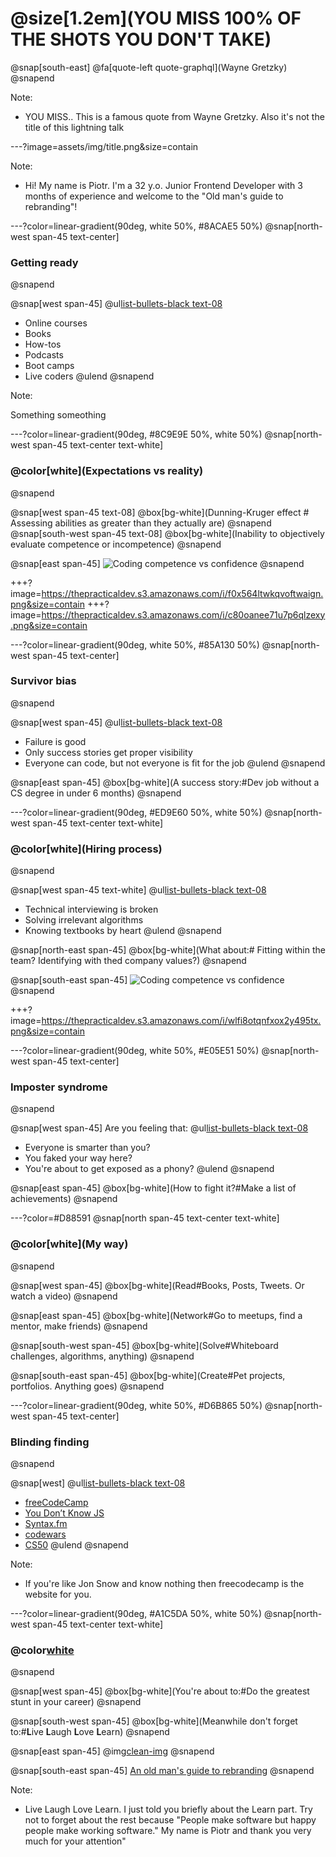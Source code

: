 # @size[1.2em](YOU MISS 100% OF THE SHOTS YOU DON'T TAKE)
@snap[south-east]
@fa[quote-left quote-graphql](Wayne Gretzky)
@snapend

Note:

- YOU MISS.. This is a famous quote from Wayne Gretzky. Also it's not the title of this lightning talk

---?image=assets/img/title.png&size=contain

Note:

- Hi! My name is Piotr. I'm a 32 y.o. Junior Frontend Developer with 3 months of experience and welcome to the "Old man's guide to rebranding"!

---?color=linear-gradient(90deg, white 50%, #8ACAE5 50%)
@snap[north-west span-45 text-center]
### Getting ready
@snapend

@snap[west span-45]
@ul[list-bullets-black text-08](false)
- Online courses
- Books
- How-tos
- Podcasts
- Boot camps
- Live coders
@ulend
@snapend

Note:

Something someothing

---?color=linear-gradient(90deg, #8C9E9E 50%, white 50%)
@snap[north-west span-45 text-center text-white]
### @color[white](Expectations vs reality)
@snapend

@snap[west span-45 text-08]
@box[bg-white](Dunning-Kruger effect # Assessing abilities as greater than they actually are)
@snapend
@snap[south-west span-45 text-08]
@box[bg-white](Inability to objectively evaluate competence or incompetence)
@snapend

@snap[east span-45]
![Coding competence vs confidence](https://thepracticaldev.s3.amazonaws.com/i/f0x564ltwkqvoftwaign.png)
@snapend

+++?image=https://thepracticaldev.s3.amazonaws.com/i/f0x564ltwkqvoftwaign.png&size=contain
+++?image=https://thepracticaldev.s3.amazonaws.com/i/c80oanee71u7p6qlzexy.png&size=contain

---?color=linear-gradient(90deg, white 50%, #85A130 50%)
@snap[north-west span-45 text-center]
### Survivor bias
@snapend

@snap[west span-45]
@ul[list-bullets-black text-08](false)
- Failure is good
- Only success stories get proper visibility
- Everyone can code, but not everyone is fit for the job
@ulend
@snapend

@snap[east span-45] 
@box[bg-white](A success story:#Dev job without a CS degree in under 6 months)
@snapend

---?color=linear-gradient(90deg, #ED9E60 50%, white 50%)
@snap[north-west span-45 text-center text-white]
### @color[white](Hiring process)
@snapend

@snap[west span-45 text-white]
@ul[list-bullets-black text-08](false)
- Technical interviewing is broken
- Solving irrelevant algorithms
- Knowing textbooks by heart
@ulend
@snapend

@snap[north-east span-45] 
@box[bg-white](What about:# Fitting within the team? Identifying with thed company values?) 
@snapend

@snap[south-east span-45]
![Coding competence vs confidence](https://thepracticaldev.s3.amazonaws.com/i/wlfi8otqnfxox2y495tx.png)
@snapend

+++?image=https://thepracticaldev.s3.amazonaws.com/i/wlfi8otqnfxox2y495tx.png&size=contain

---?color=linear-gradient(90deg, white 50%, #E05E51 50%)
@snap[north-west span-45 text-center]
### Imposter syndrome
@snapend

@snap[west span-45]
Are you feeling that:
@ul[list-bullets-black text-08](false)
- Everyone is smarter than you?
- You faked your way here?
- You're about to get exposed as a phony?
@ulend
@snapend

@snap[east span-45] 
@box[bg-white](How to fight it?#Make a list of achievements) 
@snapend

---?color=#D88591
@snap[north span-45 text-center text-white]
### @color[white](My way)
@snapend

@snap[west span-45] 
@box[bg-white](Read#Books, Posts, Tweets. Or watch a video) 
@snapend

@snap[east span-45] 
@box[bg-white](Network#Go to meetups, find a mentor, make friends) 
@snapend

@snap[south-west span-45] 
@box[bg-white](Solve#Whiteboard challenges, algorithms, anything) 
@snapend

@snap[south-east span-45] 
@box[bg-white](Create#Pet projects, portfolios. Anything goes) 
@snapend

---?color=linear-gradient(90deg, white 50%, #D6B865 50%)
@snap[north-west span-45 text-center]
### Blinding finding
@snapend

@snap[west]
@ul[list-bullets-black text-08](false)
- [freeCodeCamp](https://www.freecodecamp.org/)
- [You Don’t Know JS](https://github.com/getify/You-Dont-Know-JS)
- [Syntax.fm](https://syntax.fm/)
- [codewars](https://www.codewars.com)
- [CS50](https://www.edx.org/course/cs50s-introduction-computer-science-harvardx-cs50x)
@ulend
@snapend

Note: 

- If you're like Jon Snow and know nothing then freecodecamp is the website for you.

---?color=linear-gradient(90deg, #A1C5DA 50%, white 50%)
@snap[north-west span-45 text-center text-white]
### @color[white](Conclusion)
@snapend

@snap[west span-45] 
@box[bg-white](You're about to:#Do the greatest stunt in your career)
@snapend

@snap[south-west span-45] 
@box[bg-white](Meanwhile don't forget to:#**L**ive **L**augh **L**ove **L**earn)
@snapend

@snap[east span-45]
@img[clean-img](assets/img/thumb.png)
@snapend

@snap[south-east span-45]
[An old man's guide to rebranding](https://dev.to/slawinski/an-old-man-s-guide-to-rebranding-3d6l)
@snapend

Note:

- Live Laugh Love Learn. I just told you briefly about the Learn part. Try not to forget about the rest because "People make software but happy people make working software." My name is Piotr and thank you very much for your attention"

